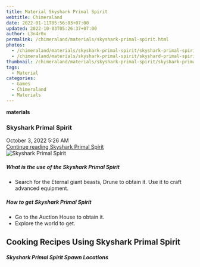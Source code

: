 ```yaml
---
title: Material Skyshark Primal Spirit
webtitle: Chimeraland
date: 2022-01-11T05:56:03+07:00
updated: 2022-10-03T05:26:37+07:00
author: L3n4r0x
permalink: /chimeraland/materials/skyshark-primal-spirit.html
photos:
  - /chimeraland/materials/skyshark-primal-spirit/skyshark-primal-spirit.webp
  - /chimeraland/materials/skyshark-primal-spirit/skyshard-primal-spirit.webp
thumbnail: /chimeraland/materials/skyshark-primal-spirit/skyshark-primal-spirit.webp
tags:
  - Material
categories:
  - Games
  - Chimeraland
  - Materials
---
```


<section id="bootstrap-wrapper">
  <link
    rel="stylesheet"
    href="https://cdn.statically.io/gh/dimaslanjaka/Web-Manajemen/40ac3225/css/bootstrap-4.5-wrapper.css"
  />
  <div
    class="row g-0 border rounded overflow-hidden flex-md-row mb-4 shadow-sm position-relative"
  >
    <div class="col p-4 d-flex flex-column position-static">
      <strong class="d-inline-block mb-2 text-success">materials</strong>
      <h3 class="mb-0">Skyshark Primal Spirit</h3>
      <div class="mb-1 text-muted">October 3, 2022 5:26 AM</div>
      <a
        href="/chimeraland/materials/skyshark-primal-spirit.html"
        class="stretched-link d-none"
        >Continue reading Skyshark Primal Spirit</a
      >
    </div>
    <div class="col-auto d-none d-lg-block">
      <img
        src="/chimeraland/materials/skyshark-primal-spirit/skyshark-primal-spirit.webp"
        alt="Skyshark Primal Spirit"
      />
    </div>
  </div>
  <div class="row">
    <div class="col-lg-6 col-12 mb-2">
      <div class="card">
        <div class="card-body">
          <h5 class="card-title">
            What is the use of the Skyshark Primal Spirit
          </h5>
          <div class="card-text">
            <ul>
              <li>
                Search for the Eternal giant beasts, Drune to obtain it. Use it
                to craft advanced equipment.
              </li>
            </ul>
          </div>
        </div>
      </div>
    </div>
    <div class="col-lg-6 col-12 mb-2">
      <div class="card">
        <div class="card-body">
          <h5 class="card-title">How to get Skyshark Primal Spirit</h5>
          <div class="card-text">
            <ul>
              <li>Go to the Auction House to obtain it.</li>
              <li>Explore the world to get.</li>
            </ul>
          </div>
        </div>
      </div>
    </div>
    <div class="col-12 mb-2">
      <h2 id="cookable">Cooking Recipes Using Skyshark Primal Spirit</h2>
    </div>
    <div class="col-12 mb-2">
      <h5>Skyshark Primal Spirit Spawn Locations</h5>
      <div></div>
      <div></div>
    </div>
  </div>
</section>